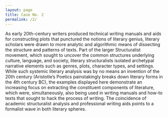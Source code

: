 ```yaml
---
layout: page
title: Case No. 2
permalink: /2/
---
```


As early 20th-century writers produced technical writing manuals and aids for constructing plots that punctured the notions of literary genius, literary scholars were drawn to more analytic and algorithmic means of dissecting the structure and patterns of texts. Part of the larger Structuralist movement, which sought to uncover the common structures underlying culture, language, and society, literary structuralists isolated archetypal narrative elements such as genres, plots, character types, and settings. While such systemic literary analysis was by no means an invention of the 20th century (Aristotle’s Poetics painstakingly breaks down literary forms in the 4th century BC), the examples displayed here demonstrate an increasing focus on extracting the constituent components of literature, which were, simultaneously, also being used in writing manuals and how-to texts that sought to hack the process of writing. The coincidence of academic structuralist analysis and professional writing aids points to a formalist wave in both literary spheres.
